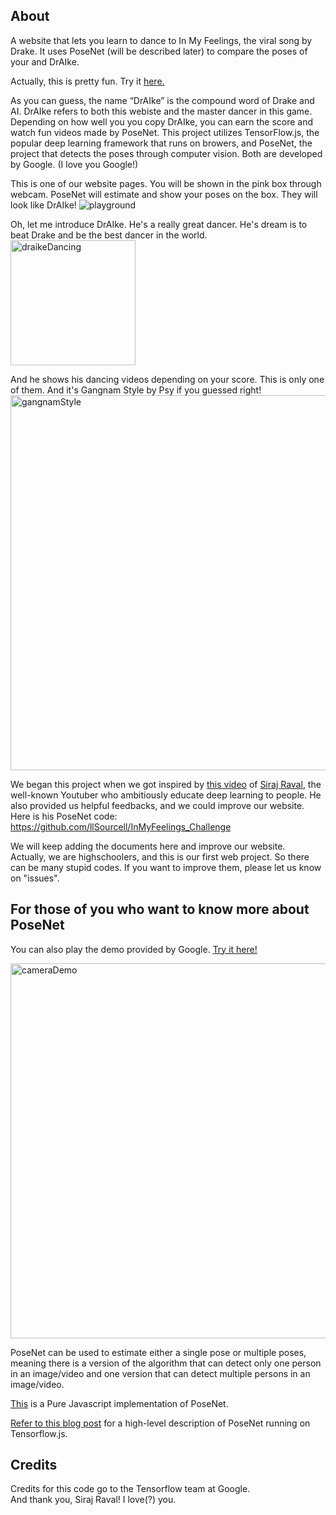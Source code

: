## About

A website that lets you learn to dance to In My Feelings, the viral song by Drake. It uses PoseNet (will be described later) to compare the poses of your and DrAIke. 

Actually, this is pretty fun. Try it [here.](https://cryptic-taiga-14703.herokuapp.com/)

As you can guess, the name “DrAIke” is the compound word of Drake and AI. DrAIke refers to both this webiste and the master dancer in this game. Depending on how well you you copy DrAIke, you can earn the score and watch fun videos made by PoseNet. This project utilizes TensorFlow.js, the popular deep learning framework that runs on browers, and PoseNet, the project that detects the poses through computer vision. Both are developed by Google. (I love you Google!) 

This is one of our website pages. You will be shown in the pink box through webcam. PoseNet will estimate and show your poses on the box. They will look like DrAIke!
<img src="https://i.imgur.com/1akZnV3.jpg" alt="playground"/>

Oh, let me introduce DrAIke. He's a really great dancer. He's dream is to beat Drake and be the best dancer in the world. 
<img src="https://media.giphy.com/media/1NZ5JH4Inu39bQnsks/giphy.gif" alt="draikeDancing" style="width: 200px;"/>

And he shows his dancing videos depending on your score. This is only one of them. And it's Gangnam Style by Psy if you guessed right!
<img src="https://media.giphy.com/media/1hzAJNzt8lzxRTEHGA/giphy.gif" alt="gangnamStyle" style="width: 600px;"/>


We began this project when we got inspired by [this video](https://www.youtube.com/watch?v=prswDGGmYaE) of [Siraj Raval](https://www.youtube.com/channel/UCWN3xxRkmTPmbKwht9FuE5A/featured), the well-known Youtuber who ambitiously educate deep learning to people. He also provided us helpful feedbacks, and we could improve our website. Here is his PoseNet code: https://github.com/llSourcell/InMyFeelings_Challenge

We will keep adding the documents here and improve our website.  
Actually, we are highschoolers, and this is our first web project. So there can be many stupid codes. If you want to improve them, please let us know on "issues".



## For those of you who want to know more about PoseNet

You can also play the demo provided by Google. [Try it here!](https://montrealai.github.io/posenet-v3/)

<img src="https://raw.githubusercontent.com/irealva/tfjs-models/master/posenet/demos/camera.gif" alt="cameraDemo" style="width: 600px;"/>

PoseNet can be used to estimate either a single pose or multiple poses, meaning there is a version of the algorithm that can detect only one person in an image/video and one version that can detect multiple persons in an image/video.

[This](https://github.com/tensorflow/tfjs-models/tree/master/posenet) is a Pure Javascript implementation of PoseNet.

[Refer to this blog post](https://medium.com/tensorflow/real-time-human-pose-estimation-in-the-browser-with-tensorflow-js-7dd0bc881cd5) for a high-level description of PoseNet running on Tensorflow.js.

## Credits

Credits for this code go to the Tensorflow team at Google.  
And thank you, Siraj Raval! I love(?) you. 
